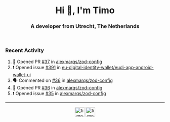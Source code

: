 <h1 align="center">Hi 👋, I'm Timo</h1>
<h3 align="center">A developer from Utrecht, The Netherlands</h3>
<br/>
<!-- https://github.com/rahuldkjain/github-profile-readme-generator --!>

<!--  <p align="left"><img src="https://github-readme-stats.vercel.app/api?username=timoglastra&show_icons=true&count_private=true&" alt="timoglastra" /></p> --!>

<!--
Github language stats
<p align="left"><img src="https://github-readme-stats.vercel.app/api/top-langs/?username=timoglastra&layout=compact" alt="timoglastra" /><p>
-->

<!-- Codestats language stats -->
<!-- <p align="left"><img src="https://codestats-readme.vercel.app/api/top-langs/?username=timoglastra&layout=compact&language_count=12" alt="timoglastra" /><p>    --!>
  
<h3>Recent Activity</h3>

<!--START_SECTION:activity-->
1. 💪 Opened PR [#37](https://github.com/alexmarqs/zod-config/pull/37) in [alexmarqs/zod-config](https://github.com/alexmarqs/zod-config)
2. ❗ Opened issue [#391](https://github.com/eu-digital-identity-wallet/eudi-app-android-wallet-ui/issues/391) in [eu-digital-identity-wallet/eudi-app-android-wallet-ui](https://github.com/eu-digital-identity-wallet/eudi-app-android-wallet-ui)
3. 🗣 Commented on [#36](https://github.com/alexmarqs/zod-config/pull/36#issuecomment-3015218578) in [alexmarqs/zod-config](https://github.com/alexmarqs/zod-config)
4. 💪 Opened PR [#36](https://github.com/alexmarqs/zod-config/pull/36) in [alexmarqs/zod-config](https://github.com/alexmarqs/zod-config)
5. ❗ Opened issue [#35](https://github.com/alexmarqs/zod-config/issues/35) in [alexmarqs/zod-config](https://github.com/alexmarqs/zod-config)
<!--END_SECTION:activity-->

---

<p align="center">
<a href="https://twitter.com/timoglastra" target="blank"><img align="center" src="https://cdn.jsdelivr.net/npm/simple-icons@3.0.1/icons/twitter.svg" alt="timoglastra" height="30" width="30" /></a>
<a href="https://linkedin.com/in/timoglastra" target="blank"><img align="center" src="https://cdn.jsdelivr.net/npm/simple-icons@3.0.1/icons/linkedin.svg" alt="timoglastra" height="30" width="30" /></a>
</p>



